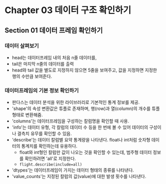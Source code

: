 # Chapter 03 데이터 구조 확인하기
## Section 01 데이터 프레임 확인하기
### 데이터 살펴보기
- head는 데이터프레임 내의 처음 n줄 데이터를,
- tail은 마지막 n줄의 데이터를 출력
- head와 tail 값을 별도로 지정하지 않으면 5줄을 보여주고, 값을 지정하면 지정한 행의 수만큼 보여준다.

### 데이터프레임의 기본 정보 확인하기
- 판다스는 데이터 분석을 위한 라이브러리로 기본적인 통계 정보를 제공.
- 'shape'의 속성 변환값은 튜플로 존재하며, 행(row)과 열(column)의 개수를 튜플 형태로 변환해줌.
- 'columns'는 데이터프레임을 구성하는 칼럼명을 확인할 때 사용.
- 'info'는 데이터 유형, 각 칼럼의 데이터 수 등을 한 번에 볼 수 있어 데이터의 구성이나 결측치 유무를 확인할 수 있음.
- 'describe'는 데이터 칼럼별 요약 통계량을 나타낸다. float나 int처럼 숫자형 데이터의 통계치를 확인하는데 유용하다.
  - float와 int형인 칼럼만 값이 나오는 것을 확인할 수 있는데, 범주형 데이터 정보를 확인하려면 'all'로 지정한다.
  - `flight.describe(include=all)`
- 'dtypes'는 데이터프레임이 가지는 데이터 형태의 종류를 나타낸다.
- 'value_counts'는 지정된 칼럼의 값(value)에 대한 발생 횟수를 나타낸다.